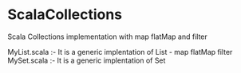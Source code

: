# ScalaCollections
Scala Collections implementation with map flatMap and filter

MyList.scala :- It is a generic implentation of List - map flatMap filter
MySet.scala  :- It is a generic implentation of Set
